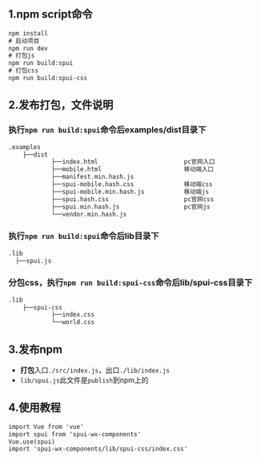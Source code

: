 ## 1.npm script命令
```html
npm install
# 启动项目
npm run dev 
# 打包js
npm run build:spui
# 打包css
npm run build:spui-css
```

## 2.发布打包，文件说明

### 执行`npm run build:spui`命令后examples/dist目录下
```html
.examples
    ├──dist
            ├──index.html                        pc官网入口
            ├──mobile.html                       移动端入口
            ├──manifest.min.hash.js
            ├──spui-mobile.hash.css              移动端css
            ├──spui-mobile.min.hash.js           移动端js
            ├──spui.hash.css                     pc官网css
            ├──spui.min.hash.js                  pc官网js
            └──vendor.min.hash.js
```
### 执行`npm run build:spui`命令后lib目录下
```html
.lib
  ├──spui.js
```
### 分包css，执行`npm run build:spui-css`命令后lib/spui-css目录下
```html
.lib
    ├──spui-css
            ├──index.css                    
            └──world.css
```

## 3.发布npm 

- **打包**入口`./src/index.js`，出口`./lib/index.js`
- `lib/spui.js`此文件是`publish`到npm上的

## 4.使用教程
```html
import Vue from 'vue'
import spui from 'spui-wx-components'
Vue.use(spui)
import 'spui-wx-components/lib/spui-css/index.css'
```